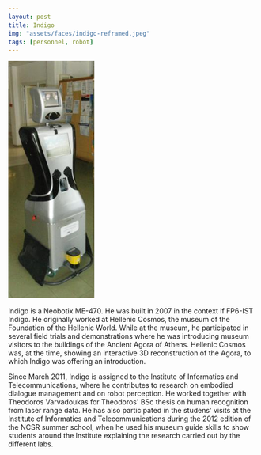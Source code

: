 ```yaml
---
layout: post
title: Indigo
img: "assets/faces/indigo-reframed.jpeg"
tags: [personnel, robot]
---
```


![Inside post photo](/assets/faces/indigo.jpeg)

Indigo is a Neobotix ME-470. He was built in 2007 in the context if
FP6-IST Indigo. He originally worked at Hellenic Cosmos, the museum of
the Foundation of the Hellenic World. While at the museum, he
participated in several field trials and demonstrations where he was
introducing museum visitors to the buildings of the Ancient Agora of
Athens. Hellenic Cosmos was, at the time, showing an interactive 3D
reconstruction of the Agora, to which Indigo was offering an
introduction.

Since March 2011, Indigo is assigned to the Institute of Informatics
and Telecommunications, where he contributes to research on embodied
dialogue management and on robot perception. He worked together with
Theodoros Varvadoukas for Theodoros' BSc thesis on human recognition
from laser range data. He has also participated in the studens' visits
at the Institute of Informatics and Telecommunications during the 2012
edition of the NCSR summer school, when he used his museum guide
skills to show students around the Institute explaining the research
carried out by the different labs.
